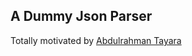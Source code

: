 ## A Dummy Json Parser
Totally motivated by [Abdulrahman Tayara](https://github.com/Abdulrahman-Tayara)